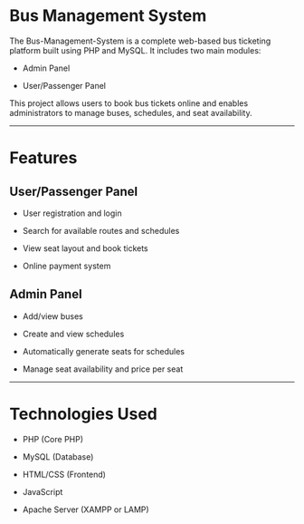 # Bus Management System

The Bus-Management-System is a complete web-based bus ticketing platform built using PHP and MySQL. It includes two main modules:

- Admin Panel 

- User/Passenger Panel 

This project allows users to book bus tickets online and enables administrators to manage buses, schedules, and seat availability.

---

# Features

## User/Passenger Panel 

- User registration and login

- Search for available routes and schedules

- View seat layout and book tickets

- Online payment system

## Admin Panel

- Add/view buses

- Create and view schedules

- Automatically generate seats for schedules

- Manage seat availability and price per seat

---

# Technologies Used

- PHP (Core PHP)

- MySQL (Database)

- HTML/CSS (Frontend)

- JavaScript

- Apache Server (XAMPP or LAMP)


